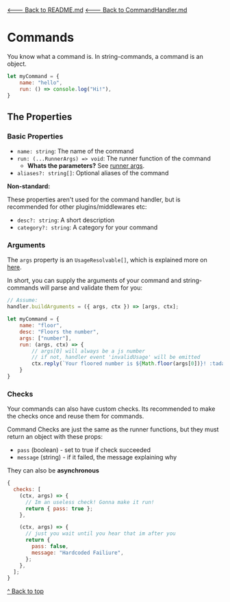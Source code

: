 [🡐 Back to README.md](../README.md#documentation)
[🡐 Back to CommandHandler.md](CommandHandler.md)

# Commands

You know what a command is. In string-commands, a command is an object.

```js
let myCommand = {
    name: "hello",
    run: () => console.log("Hi!"),
}
```

## The Properties

### Basic Properties

- `name: string`: The name of the command
- `run: (...RunnerArgs) => void`: The runner function of the command
  - **Whats the parameters?** See [runner args](CommandHandler.md#runnerargs).
- `aliases?: string[]`: Optional aliases of the command

**Non-standard:**

These properties aren't used for the command handler, but is recommended for other plugins/middlewares etc:

- `desc?: string`: A short description
- `category?: string`: A category for your command

### Arguments

The `args` property is an `UsageResolvable[]`, which is explained more on [here](Usages.md#what).

In short, you can supply the arguments of your command and string-commands will parse and validate them for you:

```js
// Assume:
handler.buildArguments = ({ args, ctx }) => [args, ctx];

let myCommand = {
    name: "floor",
    desc: "Floors the number",
    args: ["number"],
    run: (args, ctx) => {
        // args[0] will always be a js number
        // if not, handler event 'invalidUsage' will be emitted
        ctx.reply(`Your floored number is ${Math.floor(args[0])}! :tada:`);
    }
}
```

### Checks

Your commands can also have custom checks. Its recommended to make the checks once and reuse them for commands.

Command Checks are just the same as the runner functions, but they must return an object with these props:

- `pass` (boolean) - set to true if check succeeded
- `message` (string) - if it failed, the message explaining why

They can also be **asynchronous**

```js
{
  checks: [
    (ctx, args) => {
      // Im an useless check! Gonna make it run!
      return { pass: true };
    },

    (ctx, args) => {
      // just you wait until you hear that im after you
      return {
        pass: false,
        message: "Hardcoded Failiure",
      };
    },
  ];
}
```

[^ Back to top](#commands)
